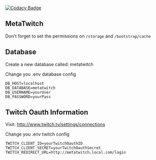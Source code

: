 [![Codacy Badge](https://www.codacy.com/project/badge/81ac7b05c8f04eedac21e369b9aa5f6d)](https://www.codacy.com/app/pboutin/metatwitch)

## MetaTwitch

Don't forget to set the permissions on `/storage` and `/bootstrap/cache`


Database
--------

Create a new database called: metatwitch

Change you .env database config

    DB_HOST=localhost
    DB_DATABASE=metatwitch
    DB_USERNAME=yourUser
    DB_PASSWORD=yourPass


Twitch Oauth Information
------------------------

Visit: http://www.twitch.tv/settings/connections


Change you .env twitch config

    TWITCH_CLIENT_ID=yourTwitchOauthID
    TWITCH_CLIENT_SECRET=yourTwitchOauthSecret
    TWITCH_REDIRECT_URL=http://metatwitch.local.com/login